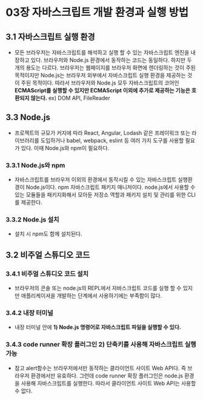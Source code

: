 # 03장 자바스크립트 개발 환경과 실행 방법

## 3.1 자바스크립트 실행 환경

- 모든 브라우저는 자바스크립트를 해석하고 실행 할 수 있는 자바스크립트 엔진을 내장하고 있다. 브라우저와 Node.js 환경에서 동작하는 코드는 동일하다. 하지만 두 개의 용도는 다르다.
  브라우저는 웹페이지를 브라우저 화면에 렌더링하는 것이 주된 목적이지만 Node.js는 브라우저 외부에서 자바스크립트 실행 환경을 제공하는 것이 주된 목적이다. 따라서 브라우저와 Node.js 모두 자바스크립트의 코어인 **ECMAScript를 실행할 수 있지만 ECMAScript 이외에 추가로 제공하는 기능은 호환되지 않는다.**
  ex) DOM API, FileReader

## 3.3 Node.js

- 프로젝트의 규모가 커지에 따라 React, Angular, Lodash 같은 프레이워크 또는 라이브러리를 도입하거나 babel, webpack, eslint 등 여러 가지 도구를 사용할 필요가 있다. 이때 Node.js와 npm이 필요하다.

### 3.3.1 Node.js와 npm

- 자바스크립트를 브라우저 이외의 환경에서 동작시킬 수 있는 자바스크립트 실행환경이 Node.js이다. npm 자바스크립트 패키지 매니저이다. node.js에서 사용할 수 있는 모듈들을 패키지화해서 모아둔 저장소 역할과 패키지 설치 및 관리를 위한 CLI를 제공한다.

### 3.3.2 Node.js 설치

- 설치 시 npm도 함께 설치된다.

## 3.2 비주얼 스튜디오 코드

### 3.4.1 비주얼 스튜디오 코드 설치

- 브라우저의 콘솔 또는 node.js의 REPL에서 자바스크립트 코드를 실행 할 수 있지만 애플리케이셔을 개발하는 단계에서 사용하기에는 부족함이 많다.

### 3.4.2 내장 터미널

- 내장 터미널 안에 **1) Node.js 명령어로 자바스크립트 파일을 실행할 수 있다.**

### 3.4.3 code runner 확장 플러그인 **2) 단축키를 사용해 자바스크립트 실행 가능**

- 참고 alert함수는 브라우저에서만 동작하는 클라이언트 사이트 Web API다. 즉 브라우저 환경에서만 유효하다. 그런데 code runner 확장 플러그인은 node.js 환경을 사용해 자바스크립트를 실행한다. 따라서 클라이언트 사이트 Web API는 사용할 수 없다.
